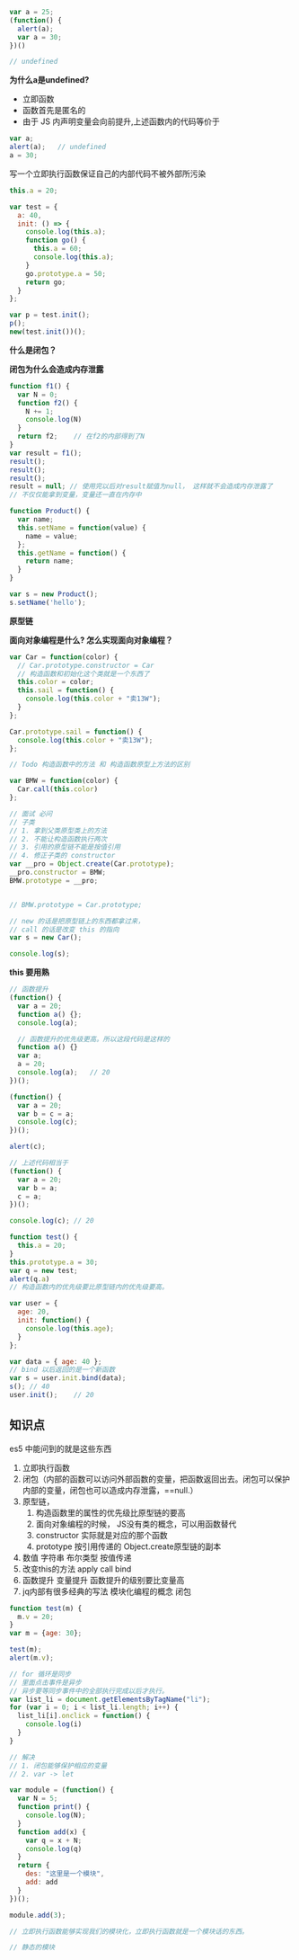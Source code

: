 ```js
var a = 25;
(function() {
  alert(a);
  var a = 30;
})()

// undefined
```

**为什么a是undefined?**

- 立即函数
- 函数首先是匿名的
- 由于 JS 内声明变量会向前提升,上述函数内的代码等价于

```js
var a;
alert(a);	// undefined
a = 30;
```

写一个立即执行函数保证自己的内部代码不被外部所污染

```js
this.a = 20;

var test = {
  a: 40,
  init: () => {
    console.log(this.a);
    function go() {
      this.a = 60;
      console.log(this.a);
    }
    go.prototype.a = 50;
    return go;
  }
};

var p = test.init();
p();
new(test.init())();
```

**什么是闭包？**

**闭包为什么会造成内存泄露**

```js
function f1() {
  var N = 0;
  function f2() {
    N += 1;
    console.log(N)
  }
  return f2;	// 在f2的内部得到了N
}
var result = f1();
result();
result();
result();
result = null; // 使用完以后对result赋值为null， 这样就不会造成内存泄露了
// 不仅仅能拿到变量，变量还一直在内存中
```

```js
function Product() {
  var name;
  this.setName = function(value) {
    name = value;
  };
  this.getName = function() {
    return name;
  }
}

var s = new Product();
s.setName('hello');
```

**原型链**

**面向对象编程是什么? 怎么实现面向对象编程？**

```js
var Car = function(color) {
  // Car.prototype.constructor = Car
  // 构造函数和初始化这个类就是一个东西了
  this.color = color;
  this.sail = function() {
    console.log(this.color + "卖13W");
  }
};

Car.prototype.sail = function() {
  console.log(this.color + "卖13W");
};

// Todo 构造函数中的方法 和 构造函数原型上方法的区别

var BMW = function(color) {
  Car.call(this.color)
};

// 面试 必问
// 子类
// 1. 拿到父类原型类上的方法
// 2. 不能让构造函数执行两次
// 3. 引用的原型链不能是按值引用
// 4. 修正子类的 constructor
var __pro = Object.create(Car.prototype);
__pro.constructor = BMW;
BMW.prototype = __pro;


// BMW.prototype = Car.prototype;

// new 的话是把原型链上的东西都拿过来，
// call 的话是改变 this 的指向
var s = new Car();

console.log(s);
```

**this 要用熟**

```js
// 函数提升
(function() {
  var a = 20;
  function a() {};
  console.log(a);

  // 函数提升的优先级更高。所以这段代码是这样的
  function a() {}
  var a;
  a = 20;
  console.log(a);	// 20
})();
```

```js
(function() {
  var a = 20;
  var b = c = a;
  console.log(c);
})();

alert(c);

// 上述代码相当于
(function() {
  var a = 20;
  var b = a;
  c = a;
})();

console.log(c);	// 20
```

```js
function test() {
  this.a = 20;
}
this.prototype.a = 30;
var q = new test;
alert(q.a)
// 构造函数内的优先级要比原型链内的优先级要高。
```

```js
var user = {
  age: 20,
  init: function() {
    console.log(this.age);
  }
};

var data = { age: 40 };
// bind 以后返回的是一个新函数
var s = user.init.bind(data);
s(); // 40
user.init();	// 20
```

## 知识点
es5 中能问到的就是这些东西

1. 立即执行函数
2. 闭包（内部的函数可以访问外部函数的变量，把函数返回出去。闭包可以保护内部的变量，闭包也可以造成内存泄露，==null.）
3. 原型链，
    1. 构造函数里的属性的优先级比原型链的要高
    2. 面向对象编程的时候， JS没有类的概念，可以用函数替代
    3. constructor 实际就是对应的那个函数
    4. prototype 按引用传递的 Object.create原型链的副本
4. 数值 字符串 布尔类型 按值传递
5. 改变this的方法 apply call bind
6. 函数提升 变量提升 函数提升的级别要比变量高
7. jq内部有很多经典的写法 模块化编程的概念 闭包

```js
function test(m) {
  m.v = 20;
}
var m = {age: 30};

test(m);
alert(m.v);
```

```js
// for 循环是同步
// 里面点击事件是异步
// 异步要等同步事件中的全部执行完成以后才执行。
var list_li = document.getElementsByTagName("li");
for (var i = 0; i < list_li.length; i++) {
  list_li[i].onclick = function() {
    console.log(i)
  }
}

// 解决
// 1. 闭包能够保护相应的变量
// 2. var -> let
```

```js
var module = (function() {
  var N = 5;
  function print() {
    console.log(N);
  }
  function add(x) {
    var q = x + N;
    console.log(q)
  }
  return {
    des: "这里是一个模块",
    add: add
  }
})();

module.add(3);

// 立即执行函数能够实现我们的模块化，立即执行函数就是一个模块话的东西。
```

```js
// 静态的模块
```

